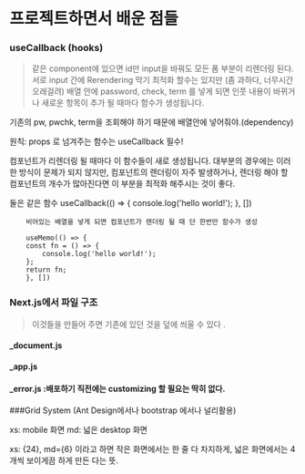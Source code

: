 # 프로젝트하면서 배운 점들 


### useCallback (hooks)
> 같은 component에 있으면 id만 input을 바꿔도 모든 폼 부분이 리렌더링 된다. 
> 서로 input 간에 Rerendering 막기 최적화 할수는 있지만 (좀 과하다, 너무시간 오래걸려)
  배열 안에 password, check, term 를 넣게 되면 인풋 내용이 바뀌거나 새로운 항목이 추가 될 때마다 함수가 생성됩니다.

  기존의 pw, pwchk, term을 조회해야 하기 때문에 배열안에 넣어줘야.(dependency)

  원칙: props 로 넘겨주는 함수는 useCallback 필수!

  컴포넌트가 리렌더링 될 때마다 이 함수들이 새로 생성됩니다. 
  대부분의 경우에는 이러한 방식이 문제가 되지 않지만, 
  컴포넌트의 렌더링이 자주 발생하거나, 렌더링 해야 할 컴포넌트의 개수가 많아진다면 
  이 부분을 최적화 해주시는 것이 좋다. 

  둘은 같은 함수
        useCallback(() => {
        console.log('hello world!');
        }, [])

        비어있는 배열을 넣게 되면 컴포넌트가 렌더링 될 때 단 한번만 함수가 생성

        useMemo(() => {
        const fn = () => {
            console.log('hello world!');
        };
        return fn;
        }, [])
  

### Next.js에서 파일 구조

> 이것들을 만들어 주면 기존에 있던 것을 덮에 씌울 수 있다 . 

#### _document.js
#### _app.js 
#### _error.js  :배포하기 직전에는 customizing 할 필요는 딱히 없다. 


###Grid System (Ant Design에서나 bootstrap 에서나 널리활용)

xs: mobile 화면 
md: 넓은 desktop 화면 

xs: {24}, md={6} 이라고 하면 작은 화면에서는 한 줄 다 차지하게, 
넓은 화면에서는 4개씩 보이게끔 하게 만든 다는 뜻. 